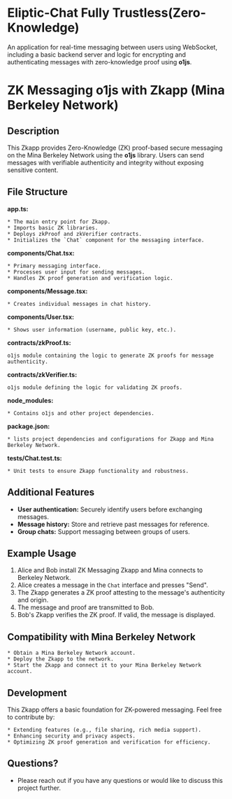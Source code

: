 # Eliptic-Chat Fully Trustless(Zero-Knowledge)
 An application for real-time messaging between users using WebSocket, including a basic backend server and logic for encrypting and authenticating messages with zero-knowledge proof using **o1js**.

# ZK Messaging o1js with Zkapp (Mina Berkeley Network)

## Description

This Zkapp provides Zero-Knowledge (ZK) proof-based secure messaging on the Mina Berkeley Network using the **o1js** library. Users can send messages with verifiable authenticity and integrity without exposing sensitive content.

## File Structure

**app.ts:**

    * The main entry point for Zkapp.
    * Imports basic ZK libraries.
    * Deploys zkProof and zkVerifier contracts.
    * Initializes the `Chat` component for the messaging interface.

**components/Chat.tsx:**

    * Primary messaging interface.
    * Processes user input for sending messages.
    * Handles ZK proof generation and verification logic.

**components/Message.tsx:**

    * Creates individual messages in chat history.

**components/User.tsx:**

    * Shows user information (username, public key, etc.).

**contracts/zkProof.ts:**

    o1js module containing the logic to generate ZK proofs for message authenticity.

**contracts/zkVerifier.ts:**

    o1js module defining the logic for validating ZK proofs.

**node_modules:**

    * Contains o1js and other project dependencies.

**package.json:**

    * lists project dependencies and configurations for Zkapp and Mina Berkeley Network.

**tests/Chat.test.ts:**

    * Unit tests to ensure Zkapp functionality and robustness.

## Additional Features

* **User authentication:** Securely identify users before exchanging messages.
* **Message history:** Store and retrieve past messages for reference.
* **Group chats:** Support messaging between groups of users.

## Example Usage

1. Alice and Bob install ZK Messaging Zkapp and Mina connects to Berkeley Network.
2. Alice creates a message in the `Chat` interface and presses "Send".
3. The Zkapp generates a ZK proof attesting to the message's authenticity and origin.
4. The message and proof are transmitted to Bob.
5. Bob's Zkapp verifies the ZK proof. If valid, the message is displayed.

## Compatibility with Mina Berkeley Network

    * Obtain a Mina Berkeley Network account.
    * Deploy the Zkapp to the network.
    * Start the Zkapp and connect it to your Mina Berkeley Network account.
 
## Development

This Zkapp offers a basic foundation for ZK-powered messaging. Feel free to contribute by:

    * Extending features (e.g., file sharing, rich media support).
    * Enhancing security and privacy aspects.
    * Optimizing ZK proof generation and verification for efficiency.

## Questions?

* Please reach out if you have any questions or would like to discuss this project further.
